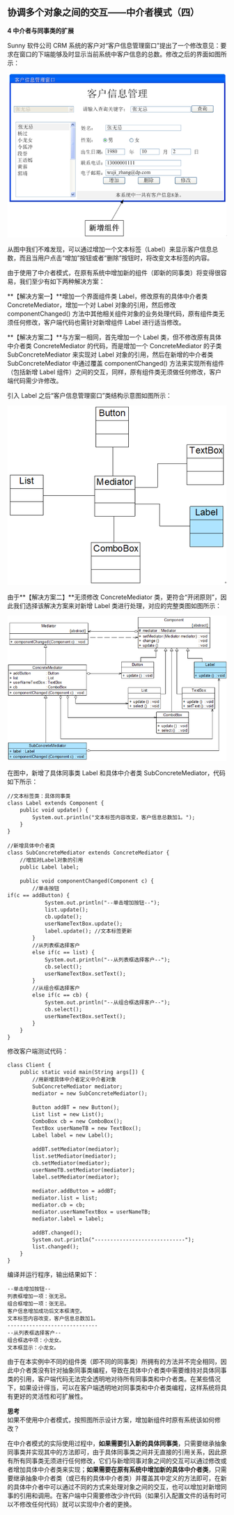 ## 协调多个对象之间的交互——中介者模式（四）  

**4 中介者与同事类的扩展**  

Sunny 软件公司 CRM 系统的客户对“客户信息管理窗口”提出了一个修改意见：要求在窗口的下端能够及时显示当前系统中客户信息的总数。修改之后的界面如图所示：

![修改之后的“客户信息管理窗口”界面图](images/1357653249_4096.jpg)  

从图中我们不难发现，可以通过增加一个文本标签（Label）来显示客户信息总数，而且当用户点击“增加”按钮或者“删除”按钮时，将改变文本标签的内容。  

由于使用了中介者模式，在原有系统中增加新的组件（即新的同事类）将变得很容易，我们至少有如下两种解决方案：  

**【解决方案一】**增加一个界面组件类 Label，修改原有的具体中介者类 ConcreteMediator，增加一个对 Label 对象的引用，然后修改 componentChanged() 方法中其他相关组件对象的业务处理代码，原有组件类无须任何修改，客户端代码也需针对新增组件 Label 进行适当修改。  

**【解决方案二】**与方案一相同，首先增加一个 Label 类，但不修改原有具体中介者类 ConcreteMediator 的代码，而是增加一个 ConcreteMediator 的子类 SubConcreteMediator 来实现对 Label 对象的引用，然后在新增的中介者类 SubConcreteMediator 中通过覆盖 componentChanged() 方法来实现所有组件（包括新增 Label 组件）之间的交互，同样，原有组件类无须做任何修改，客户端代码需少许修改。  

引入 Label 之后“客户信息管理窗口”类结构示意图如图所示：  

![增加Label组件类后的“客户信息管理窗口”结构示意图](images/1357653254_7868.jpg) 

由于**【解决方案二】**无须修改 ConcreteMediator 类，更符合“开闭原则”，因此我们选择该解决方案来对新增 Label 类进行处理，对应的完整类图如图所示：  

![修改之后的“客户信息管理窗口”结构图](images/1357653264_4751.jpg)

在图中，新增了具体同事类 Label 和具体中介者类 SubConcreteMediator，代码如下所示：  

```
//文本标签类：具体同事类
class Label extends Component {
	public void update() {
		System.out.println("文本标签内容改变，客户信息总数加1。");
	}
}

//新增具体中介者类
class SubConcreteMediator extends ConcreteMediator {
	//增加对Label对象的引用
	public Label label;
	
	public void componentChanged(Component c) {
	    //单击按钮
if(c == addButton) {
			System.out.println("--单击增加按钮--");
			list.update();
			cb.update();
			userNameTextBox.update();
			label.update(); //文本标签更新
		}
        //从列表框选择客户
		else if(c == list) {
			System.out.println("--从列表框选择客户--");
			cb.select();
			userNameTextBox.setText();
		}
        //从组合框选择客户
		else if(c == cb) {
			System.out.println("--从组合框选择客户--");
			cb.select();
			userNameTextBox.setText();
		}
	}
}
```
修改客户端测试代码：  

```
class Client {
	public static void main(String args[]) {
        //用新增具体中介者定义中介者对象
		SubConcreteMediator mediator;
		mediator = new SubConcreteMediator();
		
		Button addBT = new Button();
		List list = new List();
	    ComboBox cb = new ComboBox();
	    TextBox userNameTB = new TextBox();
	    Label label = new Label();

		addBT.setMediator(mediator);
		list.setMediator(mediator);
		cb.setMediator(mediator);
		userNameTB.setMediator(mediator);
		label.setMediator(mediator);
		
		mediator.addButton = addBT;
		mediator.list = list;
		mediator.cb = cb;
		mediator.userNameTextBox = userNameTB;
		mediator.label = label;
			
		addBT.changed();
		System.out.println("-----------------------------");
		list.changed();
	}
}
```  
编译并运行程序，输出结果如下：  
```
--单击增加按钮--
列表框增加一项：张无忌。
组合框增加一项：张无忌。
客户信息增加成功后文本框清空。
文本标签内容改变，客户信息总数加1。
-----------------------------
--从列表框选择客户--
组合框选中项：小龙女。
文本框显示：小龙女。
```

由于在本实例中不同的组件类（即不同的同事类）所拥有的方法并不完全相同，因此中介者类没有针对抽象同事类编程，导致在具体中介者类中需要维持对具体同事类的引用，客户端代码无法完全透明地对待所有同事类和中介者类。在某些情况下，如果设计得当，可以在客户端透明地对同事类和中介者类编程，这样系统将具有更好的灵活性和可扩展性。  

**思考**  
如果不使用中介者模式，按照图所示设计方案，增加新组件时原有系统该如何修改？  

在中介者模式的实际使用过程中，**如果需要引入新的具体同事类**，只需要继承抽象同事类并实现其中的方法即可，由于具体同事类之间并无直接的引用关系，因此原有所有同事类无须进行任何修改，它们与新增同事对象之间的交互可以通过修改或者增加具体中介者类来实现；**如果需要在原有系统中增加新的具体中介者类**，只需要继承抽象中介者类（或已有的具体中介者类）并覆盖其中定义的方法即可，在新的具体中介者中可以通过不同的方式来处理对象之间的交互，也可以增加对新增同事的引用和调用。在客户端中只需要修改少许代码（如果引入配置文件的话有时可以不修改任何代码）就可以实现中介者的更换。
